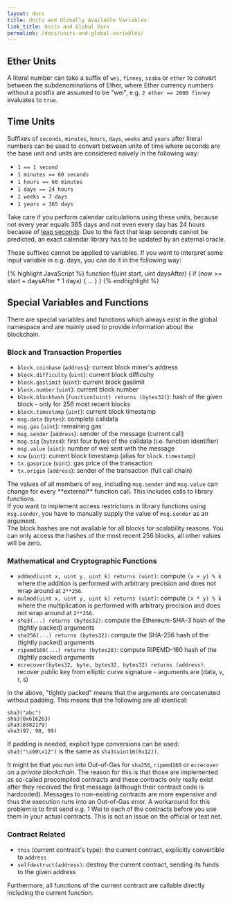```yaml
---
layout: docs
title: Units and Globally Available Variables
link_title: Units and Global Vars
permalink: /docs/units-and-global-variables/
---
```


## Ether Units

A literal number can take a suffix of `wei`, `finney`, `szabo` or `ether` to convert between the subdenominations of Ether, where Ether currency numbers without a postfix are assumed to be "wei", e.g. `2 ether == 2000 finney` evaluates to `true`.

## Time Units

Suffixes of `seconds`, `minutes`, `hours`, `days`, `weeks` and
`years` after literal numbers can be used to convert between units of time where seconds are the base
unit and units are considered naively in the following way:

 * `1 == 1 second`
 * `1 minutes == 60 seconds`
 * `1 hours == 60 minutes`
 * `1 days == 24 hours`
 * `1 weeks = 7 days`
 * `1 years = 365 days`

Take care if you perform calendar calculations using these units, because
not every year equals 365 days and not even every day has 24 hours
because of [leap seconds](https://en.wikipedia.org/wiki/Leap_second).
Due to the fact that leap seconds cannot be predicted, an exact calendar
library has to be updated by an external oracle.

These suffixes cannot be applied to variables. If you want to
interpret some input variable in e.g. days, you can do it in the following way:

{% highlight JavaScript %}
function f(uint start, uint daysAfter) {
  if (now >= start + daysAfter * 1 days) { ... }
}
{% endhighlight %}

## Special Variables and Functions

There are special variables and functions which always exist in the global
namespace and are mainly used to provide information about the blockchain.

### Block and Transaction Properties

 - `block.coinbase` (`address`): current block miner's address
 - `block.difficulty` (`uint`): current block difficulty
 - `block.gaslimit` (`uint`): current block gaslimit
 - `block.number` (`uint`): current block number
 - `block.blockhash` (`function(uint) returns (bytes32)`): hash of the given block - only for 256 most recent blocks
 - `block.timestamp` (`uint`): current block timestamp
 - `msg.data` (`bytes`): complete calldata
 - `msg.gas` (`uint`): remaining gas
 - `msg.sender` (`address`): sender of the message (current call)
 - `msg.sig` (`bytes4`): first four bytes of the calldata (i.e. function identifier)
 - `msg.value` (`uint`): number of wei sent with the message
 - `now` (`uint`): current block timestamp (alias for `block.timestamp`)
 - `tx.gasprice` (`uint`): gas price of the transaction
 - `tx.origin` (`address`): sender of the transaction (full call chain)

<div class="note info">
The values of all members of <code>msg</code>, including <code>msg.sender</code> and
<code>msg.value</code> can change
for every **external** function call. This includes calls to library functions.
<br/>
If you want to implement access restrictions in library functions using
<code>msg.sender</code>, you have to manually supply the value of
<code>msg.sender</code> as an argument.
</div>

<div class="note info">
The block hashes are not available for all blocks for scalability reasons.
You can only access the hashes of the most recent 256 blocks, all other
values will be zero.
</div>


### Mathematical and Cryptographic Functions

 - `addmod(uint x, uint y, uint k) returns (uint)`: compute `(x + y) % k` where the addition is performed with arbitrary precision and does not wrap around at `2**256`.
 - `mulmod(uint x, uint y, uint k) returns (uint)`: compute `(x * y) % k` where the multiplication is performed with arbitrary precision and does not wrap around at `2**256`.
 - `sha3(...) returns (bytes32)`: compute the Ethereum-SHA-3 hash of the (tightly packed) arguments
 - `sha256(...) returns (bytes32)`: compute the SHA-256 hash of the (tightly packed) arguments
 - `ripemd160(...) returns (bytes20)`: compute RIPEMD-160 hash of the (tightly packed) arguments
 - `ecrecover(bytes32, byte, bytes32, bytes32) returns (address)`: recover public key from elliptic curve signature - arguments are (data, v, r, s)

In the above, "tightly packed" means that the arguments are concatenated without padding.
This means that the following are all identical:

```sha3("ab", "c")
sha3("abc")
sha3(0x616263)
sha3(6382179)
sha3(97, 98, 99)
```

If padding is needed, explicit type conversions can be used: `sha3("\x00\x12")` is the
same as `sha3(uint16(0x12))`.

It might be that you run into Out-of-Gas for `sha256`, `ripemd160` or `ecrecover` on a *private blockchain*. The reason for this is that those are implemented as so-called precompiled contracts and these contracts only really exist after they received the first message (although their contract code is hardcoded). Messages to non-existing contracts are more expensive and thus the execution runs into an Out-of-Gas error. A workaround for this problem is to first send e.g. 1 Wei to each of the contracts before you use them in your actual contracts. This is not an issue on the official or test net.

### Contract Related

 - `this` (current contract's type): the current contract, explicitly convertible to `address`
 - `selfdestruct(address)`: destroy the current contract, sending its funds to the given address

Furthermore, all functions of the current contract are callable directly including the current function.

